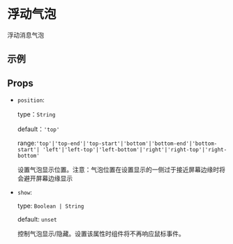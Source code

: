 <script setup>
import componentDemo from './DemoBubble.vue'
import positionSelector from './positionSelector.vue'
</script>

# 浮动气泡

浮动消息气泡

## 示例

<position-selector v-slot='prop'>
  <preview-demo-code comp-name="Bubble" demo-name="DemoBubble">
    <component-demo v-bind='prop' />
  </preview-demo-code>
 </position-selector>

## Props

- `position`:

  type：`String`

  default：`'top'`

  range:`'top'|'top-end'|'top-start'|'bottom'|'bottom-end'|'bottom-start'|
'left'|'left-top'|'left-bottom'|'right'|'right-top'|'right-bottom'`

  设置气泡显示位置。注意：气泡位置在设置显示的一侧过于接近屏幕边缘时将会避开屏幕边缘显示

- `show`:

  type: `Boolean | String`

  default: `unset`

  控制气泡显示/隐藏。设置该属性时组件将不再响应鼠标事件。
